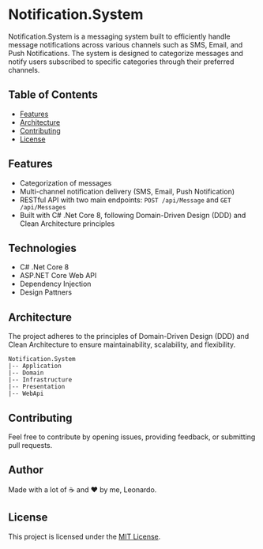 # Notification.System

Notification.System is a messaging system built to efficiently handle message notifications across various channels such as SMS, Email, and Push Notifications. 
The system is designed to categorize messages and notify users subscribed to specific categories through their preferred channels.

## Table of Contents
- [Features](#features)
- [Architecture](#architecture)
- [Contributing](#contributing)
- [License](#license)

## Features
- Categorization of messages
- Multi-channel notification delivery (SMS, Email, Push Notification)
- RESTful API with two main endpoints: `POST /api/Message` and `GET /api/Messages`
- Built with C# .Net Core 8, following Domain-Driven Design (DDD) and Clean Architecture principles

## Technologies
- C# .Net Core 8
- ASP.NET Core Web API
- Dependency Injection
- Design Pattners

## Architecture
The project adheres to the principles of Domain-Driven Design (DDD) and Clean Architecture to ensure maintainability, scalability, and flexibility.

```
Notification.System
|-- Application
|-- Domain
|-- Infrastructure
|-- Presentation
|-- WebApi 
```

## Contributing
Feel free to contribute by opening issues, providing feedback, or submitting pull requests.

## Author
Made with a lot of ☕ and ❤ by me, Leonardo.

## License
This project is licensed under the [MIT License](LICENSE).
